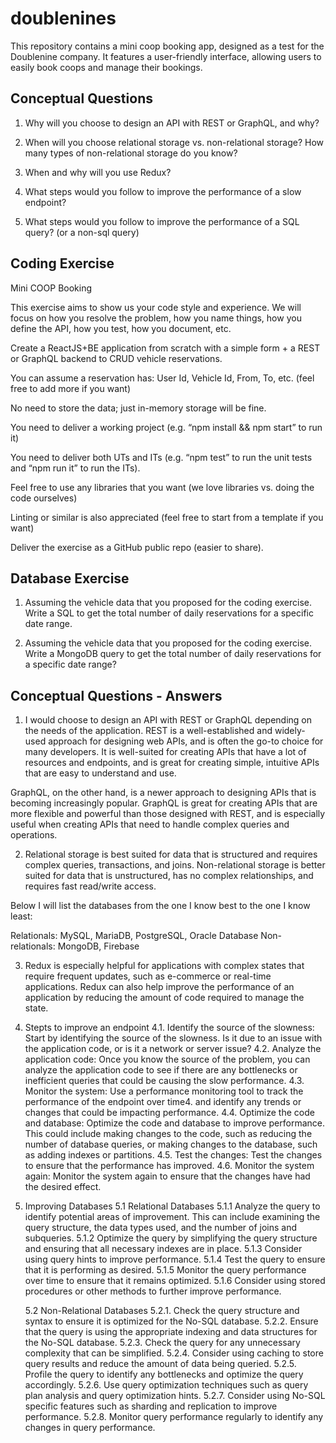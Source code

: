 # doublenines

This repository contains a mini coop booking app, designed as a test for the Doublenine company. It features a user-friendly interface, allowing users to easily book coops and manage their bookings.

## Conceptual Questions

1. Why will you choose to design an API with REST or GraphQL, and why?

2. When will you choose relational storage vs. non-relational storage? How many types of non-relational storage do you know?

3. When and why will you use Redux?

4. What steps would you follow to improve the performance of a slow endpoint?

5. What steps would you follow to improve the performance of a SQL query? (or a non-sql query)

## Coding Exercise

Mini COOP Booking

This exercise aims to show us your code style and experience. We will focus on how you resolve the problem, how you name things, how you define the API, how you test, how you document, etc.

Create a ReactJS+BE application from scratch with a simple form + a REST or GraphQL backend to CRUD vehicle reservations.

You can assume a reservation has: User Id, Vehicle Id, From, To, etc. (feel free to add more if you want)

No need to store the data; just in-memory storage will be fine.

You need to deliver a working project (e.g. “npm install && npm start” to run it)

You need to deliver both UTs and ITs (e.g. “npm test” to run the unit tests and “npm run it” to run the ITs).

Feel free to use any libraries that you want (we love libraries vs. doing the code ourselves)

Linting or similar is also appreciated (feel free to start from a template if you want)

Deliver the exercise as a GitHub public repo (easier to share).

## Database Exercise

1. Assuming the vehicle data that you proposed for the coding exercise. Write a SQL to get the total number of daily reservations for a specific date range.

2. Assuming the vehicle data that you proposed for the coding exercise. Write a MongoDB query to get the total number of daily reservations for a specific date range?

## Conceptual Questions - Answers

1. I would choose to design an API with REST or GraphQL depending on the needs of the application. REST is a well-established and widely-used approach for designing web APIs, and is often the go-to choice for many developers. It is well-suited for creating APIs that have a lot of resources and endpoints, and is great for creating simple, intuitive APIs that are easy to understand and use.

GraphQL, on the other hand, is a newer approach to designing APIs that is becoming increasingly popular. GraphQL is great for creating APIs that are more flexible and powerful than those designed with REST, and is especially useful when creating APIs that need to handle complex queries and operations.

2. Relational storage is best suited for data that is structured and requires complex queries, transactions, and joins. Non-relational storage is better suited for data that is unstructured, has no complex relationships, and requires fast read/write access.

Below I will list the databases from the one I know best to the one I know least:

Relationals: MySQL, MariaDB, PostgreSQL, Oracle Database
Non-relationals: MongoDB, Firebase

3. Redux is especially helpful for applications with complex states that require frequent updates, such as e-commerce or real-time applications. Redux can also help improve the performance of an application by reducing the amount of code required to manage the state.

4. Stepts to improve an endpoint
   4.1. Identify the source of the slowness: Start by identifying the source of the slowness. Is it due to an issue with the application code, or is it a network or server issue?
   4.2. Analyze the application code: Once you know the source of the problem, you can analyze the application code to see if there are any bottlenecks or inefficient queries that could be causing the slow performance.
   4.3. Monitor the system: Use a performance monitoring tool to track the performance of the endpoint over time4. and identify any trends or changes that could be impacting performance.
   4.4. Optimize the code and database: Optimize the code and database to improve performance. This could include making changes to the code, such as reducing the number of database queries, or making changes to the database, such as adding indexes or partitions.
   4.5. Test the changes: Test the changes to ensure that the performance has improved.
   4.6. Monitor the system again: Monitor the system again to ensure that the changes have had the desired effect.

5. Improving Databases
   5.1 Relational Databases
   5.1.1 Analyze the query to identify potential areas of improvement. This can include examining the query structure, the data types used, and the number of joins and subqueries.
   5.1.2 Optimize the query by simplifying the query structure and ensuring that all necessary indexes are in place.
   5.1.3 Consider using query hints to improve performance.
   5.1.4 Test the query to ensure that it is performing as desired.
   5.1.5 Monitor the query performance over time to ensure that it remains optimized.
   5.1.6 Consider using stored procedures or other methods to further improve performance.

   5.2 Non-Relational Databases
   5.2.1. Check the query structure and syntax to ensure it is optimized for the No-SQL database.
   5.2.2. Ensure that the query is using the appropriate indexing and data structures for the No-SQL database.
   5.2.3. Check the query for any unnecessary complexity that can be simplified.
   5.2.4. Consider using caching to store query results and reduce the amount of data being queried.
   5.2.5. Profile the query to identify any bottlenecks and optimize the query accordingly.
   5.2.6. Use query optimization techniques such as query plan analysis and query optimization hints.
   5.2.7. Consider using No-SQL specific features such as sharding and replication to improve performance.
   5.2.8. Monitor query performance regularly to identify any changes in query performance.
